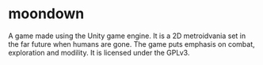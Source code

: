 # moondown
A game made using the Unity game engine. 
It is a 2D metroidvania set in the far future
when humans are gone. The game puts emphasis on
combat, exploration and modility.
It is licensed under the GPLv3.
